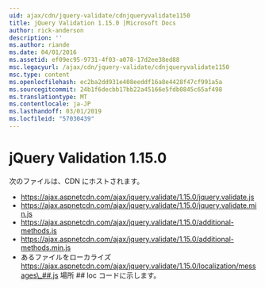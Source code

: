 ```yaml
---
uid: ajax/cdn/jquery-validate/cdnjqueryvalidate1150
title: jQuery Validation 1.15.0 |Microsoft Docs
author: rick-anderson
description: ''
ms.author: riande
ms.date: 04/01/2016
ms.assetid: ef09ec95-9731-4f03-a078-17d2ee38ed88
msc.legacyurl: /ajax/cdn/jquery-validate/cdnjqueryvalidate1150
msc.type: content
ms.openlocfilehash: ec2ba2dd931e408eeddf16a8e4428f47cf991a5a
ms.sourcegitcommit: 24b1f6decbb17bb22a45166e5fdb0845c65af498
ms.translationtype: MT
ms.contentlocale: ja-JP
ms.lasthandoff: 03/01/2019
ms.locfileid: "57030439"
---
```

<a name="jquery-validation-1150"></a>jQuery Validation 1.15.0
====================
次のファイルは、CDN にホストされます。

- https://ajax.aspnetcdn.com/ajax/jquery.validate/1.15.0/jquery.validate.js
- https://ajax.aspnetcdn.com/ajax/jquery.validate/1.15.0/jquery.validate.min.js
- https://ajax.aspnetcdn.com/ajax/jquery.validate/1.15.0/additional-methods.js
- https://ajax.aspnetcdn.com/ajax/jquery.validate/1.15.0/additional-methods.min.js
- あるファイルをローカライズ https://ajax.aspnetcdn.com/ajax/jquery.validate/1.15.0/localization/messages\_##.js 場所 ## loc コードに示します。
